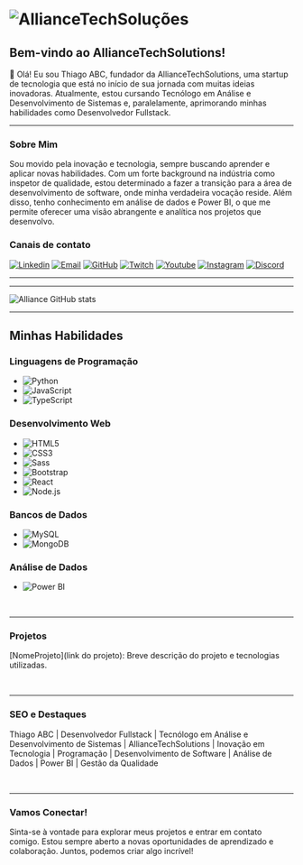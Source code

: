 # ![AllianceTechSoluções](https://media.licdn.com/dms/image/v2/D4D16AQG5oH3GpoGGiA/profile-displaybackgroundimage-shrink_350_1400/profile-displaybackgroundimage-shrink_350_1400/0/1721166500661?e=1732147200&v=beta&t=det-vBmQgi3gku43-kIPuH32XNDS8TtyTba-csukC48) <!-- Insira o link da imagem da sua empresa aqui -->

## Bem-vindo ao AllianceTechSolutions! 
👋 Olá! Eu sou Thiago ABC, fundador da AllianceTechSolutions, uma startup de tecnologia que está no início de sua jornada com muitas ideias inovadoras. Atualmente, estou cursando Tecnólogo em Análise e Desenvolvimento de Sistemas e, paralelamente, aprimorando minhas habilidades como Desenvolvedor Fullstack.
<hr>

### Sobre Mim

Sou movido pela inovação e tecnologia, sempre buscando aprender e aplicar novas habilidades. Com um forte background na indústria como inspetor de qualidade, estou determinado a fazer a transição para a área de desenvolvimento de software, onde minha verdadeira vocação reside. Além disso, tenho conhecimento em análise de dados e Power BI, o que me permite oferecer uma visão abrangente e analítica nos projetos que desenvolvo.

### Canais de contato


[![Linkedin](https://img.shields.io/badge/LinkedIn-0077B5?style=for-the-badge&logo=linkedin&logoColor=white)](https://www.linkedin.com/in/thiago-borges-627659223/)
[![Email](https://img.shields.io/badge/Gmail-D14836?style=for-the-badge&logo=gmail&logoColor=white)](alliancetechsolutions90@gmail.com)
[![GitHub](https://img.shields.io/badge/GitHub-100000?style=for-the-badge&logo=github&logoColor=white)](URL_DO_GITHUB)
[![Twitch](https://img.shields.io/badge/Twitch-9146FF?style=for-the-badge&logo=twitch&logoColor=white)](https://AllianceTechSolutions)
[![Youtube](https://img.shields.io/badge/YouTube-FF0000?style=for-the-badge&logo=youtube&logoColor=white)](https://AllianceTechSolutions)
[![Instagram](https://img.shields.io/badge/Instagram-E4405F?style=for-the-badge&logo=instagram&logoColor=white)](https://www.instagram.com/alliance_innovate/)
[![Discord](https://img.shields.io/badge/Discord-7289DA?style=for-the-badge&logo=discord&logoColor=white)](https://AllianceTechSolutions)
<hr>
<hr>

![Alliance GitHub stats](https://github-readme-stats.vercel.app/api?username=AllianceTechSolutions&show_icons=true&theme=onedark)

<hr>

## Minhas Habilidades

### Linguagens de Programação

- ![Python](https://img.shields.io/badge/Python-3776AB?style=for-the-badge&logo=python&logoColor=white)
- ![JavaScript](https://img.shields.io/badge/JavaScript-F7DF1E?style=for-the-badge&logo=javascript&logoColor=black)
- ![TypeScript](https://img.shields.io/badge/TypeScript-007ACC?style=for-the-badge&logo=typescript&logoColor=white)

### Desenvolvimento Web

- ![HTML5](https://img.shields.io/badge/HTML5-E34F26?style=for-the-badge&logo=html5&logoColor=white)
- ![CSS3](https://img.shields.io/badge/CSS3-1572B6?style=for-the-badge&logo=css3&logoColor=white)
- ![Sass](https://img.shields.io/badge/Sass-CC6699?style=for-the-badge&logo=sass&logoColor=white)
- ![Bootstrap](https://img.shields.io/badge/Bootstrap-563D7C?style=for-the-badge&logo=bootstrap&logoColor=white)
- ![React](https://img.shields.io/badge/React-20232A?style=for-the-badge&logo=react&logoColor=61DAFB)
- ![Node.js](https://img.shields.io/badge/Node.js-43853D?style=for-the-badge&logo=node.js&logoColor=white)

### Bancos de Dados

- ![MySQL](https://img.shields.io/badge/MySQL-4479A1?style=for-the-badge&logo=mysql&logoColor=white)
- ![MongoDB](https://img.shields.io/badge/MongoDB-47A248?style=for-the-badge&logo=mongodb&logoColor=white)

### Análise de Dados

- ![Power BI](https://img.shields.io/badge/Power%20BI-F2C811?style=for-the-badge&logo=power%20bi&logoColor=black)

</div><br>

<hr>

### Projetos 

[NomeProjeto](link do projeto): Breve descrição do projeto e tecnologias utilizadas.

<br><hr>

### SEO e Destaques

Thiago ABC | Desenvolvedor Fullstack | Tecnólogo em Análise e Desenvolvimento de Sistemas | AllianceTechSolutions | Inovação em Tecnologia | Programação | Desenvolvimento de Software | Análise de Dados | Power BI | Gestão da Qualidade

<br><hr>

### Vamos Conectar!

Sinta-se à vontade para explorar meus projetos e entrar em contato comigo. Estou sempre aberto a novas oportunidades de aprendizado e colaboração. Juntos, podemos criar algo incrível!
